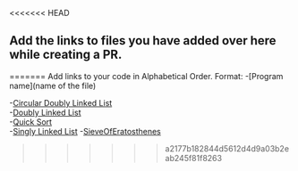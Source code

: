 <<<<<<< HEAD
## Add the links to files you have added over here while creating a PR. 
=======
Add links to your code in Alphabetical Order.
Format:
-[Program name](name of the file)

-[Circular Doubly Linked List](CircularDList.java)    
-[Doubly Linked List](DList.java)  
-[Quick Sort](quick_sort.java)     
-[Singly Linked List](SList.java)
-[SieveOfEratosthenes](SieveOfEratosthenes.java)
>>>>>>> a2177b182844d5612d4d9a03b2eab245f81f8263
